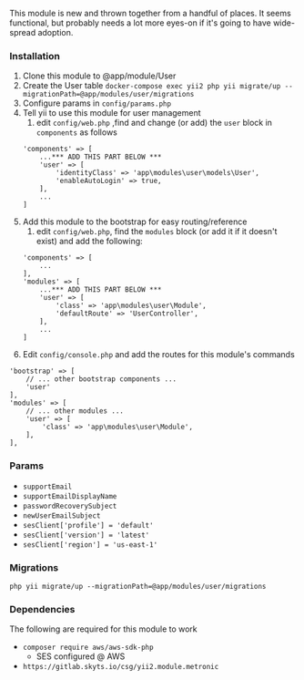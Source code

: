 This module is new and thrown together from a handful of places. It seems functional, but probably needs 
a lot more eyes-on if it's going to have wide-spread adoption.

### Installation

1. Clone this module to @app/module/User
2. Create the User table `docker-compose exec yii2 php yii migrate/up --migrationPath=@app/modules/user/migrations`
3. Configure params in `config/params.php`
4. Tell yii to use this module for user management
    1. edit `config/web.php` ,find and change (or add) the `user` block in `components` as follows
    ```
    'components' => [
        ...*** ADD THIS PART BELOW ***
        'user' => [
            'identityClass' => 'app\modules\user\models\User',
            'enableAutoLogin' => true,
        ],
        ...
    ]
    ```
5. Add this module to the bootstrap for easy routing/reference
    1. edit `config/web.php`, find the `modules` block (or add it if it doesn't exist) and add the following:
    ```
    'components' => [
        ...
    ],
    'modules' => [
        ...*** ADD THIS PART BELOW ***
        'user' => [
            'class' => 'app\modules\user\Module',
            'defaultRoute' => 'UserController',
        ],
        ...
    ]
    ```
6. Edit `config/console.php` and add the routes for this module's commands
```
'bootstrap' => [
    // ... other bootstrap components ...
    'user'
],
'modules' => [
    // ... other modules ...
    'user' => [
        'class' => 'app\modules\user\Module',
    ],
],
```

### Params

* `supportEmail`
* `supportEmailDisplayName`
* `passwordRecoverySubject`
* `newUserEmailSubject`
* `sesClient['profile'] = 'default'`
* `sesClient['version'] = 'latest'`
* `sesClient['region'] = 'us-east-1'`

### Migrations

`php yii migrate/up --migrationPath=@app/modules/user/migrations`

### Dependencies

The following are required for this module to work

* `composer require aws/aws-sdk-php`
    * SES configured @ AWS
* `https://gitlab.skyts.io/csg/yii2.module.metronic`